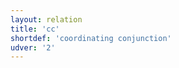 ```yaml
---
layout: relation
title: 'cc'
shortdef: 'coordinating conjunction'
udver: '2'
---
```

<!-- Interlanguage links updated Út zář 29 20:43:11 CEST 2020 -->
